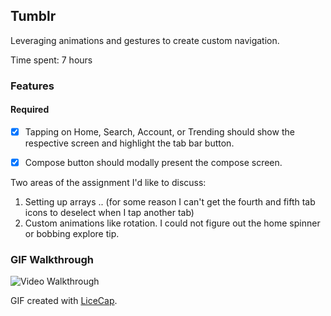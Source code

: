 ## Tumblr

Leveraging animations and gestures to create custom navigation.

Time spent: 7 hours

### Features

#### Required

- [x] Tapping on Home, Search, Account, or Trending should show the respective screen and highlight the tab bar button.
- [x] Compose button should modally present the compose screen.


Two areas of the assignment I'd like to discuss:

1. Setting up arrays .. (for some reason I can't get the fourth and fifth tab icons to deselect when I tap another tab)
2. Custom animations like rotation. I could not figure out the home spinner or bobbing explore tip.

### GIF Walkthrough 


<img src='https://s14.postimg.org/argu9ymr5/tumblr_demo2.gif' title='Video Walkthrough' width='' alt='Video Walkthrough' />

GIF created with [LiceCap](http://www.cockos.com/licecap/).
